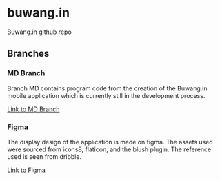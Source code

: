 # buwang.in
Buwang.in github repo

## Branches

### MD Branch
Branch MD contains program code from the creation of the Buwang.in mobile application which is currently still in the development process.

[Link to MD Branch](https://github.com/Rabbids13/buwang.in/tree/mobile)

### Figma
The display design of the application is made on figma. The assets used were sourced from icons8, flaticon, and the blush plugin. The reference used is seen from dribble.

[Link to Figma](https://www.figma.com/file/KnCyGHbsvcpGQeFhnHcdtm/Buwang.In?type=design&node-id=1%3A27&t=c53zWwCP40n7TVnY-1)
